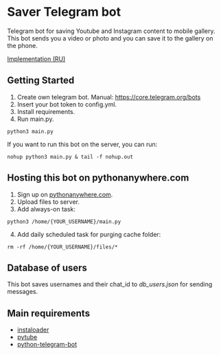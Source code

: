 # Saver Telegram bot
Telegram bot for saving Youtube and Instagram content to mobile gallery. This bot sends you a video or photo and you can save it to the gallery on the phone.

[Implementation (RU)](https://t.me/telesave_bot)

## Getting Started

1. Create own telegram bot. Manual: https://core.telegram.org/bots
2. Insert your bot token to config.yml.
3. Install requirements.
4. Run main.py.
```
python3 main.py
```
If you want to run this bot on the server, you can run:
```
nohup python3 main.py & tail -f nohup.out
```
## Hosting this bot on pythonanywhere.com

1. Sign up on [pythonanywhere.com](https://www.pythonanywhere.com/).
2. Upload files to server.
3. Add always-on task:
```
python3 /home/{YOUR_USERNAME}/main.py
```
4. Add daily scheduled task for purging cache folder:
```
rm -rf /home/{YOUR_USERNAME}/files/*
```

## Database of users

This bot saves usernames and their chat_id to *db_users.json* for sending messages.

## Main requirements

* [instaloader](https://github.com/instaloader/instaloader)
* [pytube](https://github.com/nficano/pytube)
* [python-telegram-bot](https://github.com/python-telegram-bot/python-telegram-bot)
